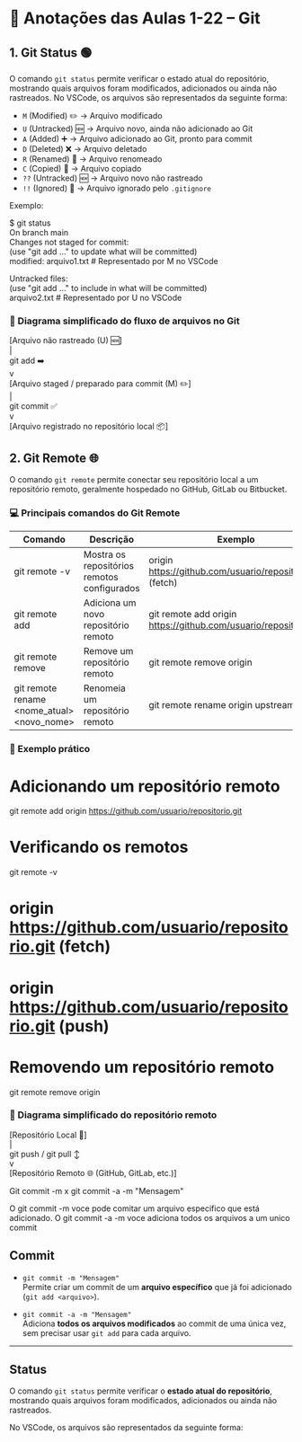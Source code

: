 # 📒 Anotações das Aulas 1-22 – Git

## 1. Git Status 🟢

O comando `git status` permite verificar o estado atual do repositório, mostrando quais arquivos foram modificados, adicionados ou ainda não rastreados. No VSCode, os arquivos são representados da seguinte forma:  

- `M` (Modified) ✏️ → Arquivo modificado  
- `U` (Untracked) 🆕 → Arquivo novo, ainda não adicionado ao Git  
- `A` (Added) ➕ → Arquivo adicionado ao Git, pronto para commit  
- `D` (Deleted) ❌ → Arquivo deletado  
- `R` (Renamed) 🔀 → Arquivo renomeado  
- `C` (Copied) 📄 → Arquivo copiado  
- `??` (Untracked) 🆕 → Arquivo novo não rastreado  
- `!!` (Ignored) 🚫 → Arquivo ignorado pelo `.gitignore`

Exemplo:

$ git status  
On branch main  
Changes not staged for commit:  
  (use "git add <file>..." to update what will be committed)  
  modified:   arquivo1.txt   # Representado por M no VSCode  

Untracked files:  
  (use "git add <file>..." to include in what will be committed)  
  arquivo2.txt              # Representado por U no VSCode  

### 🔄 Diagrama simplificado do fluxo de arquivos no Git

[Arquivo não rastreado (U) 🆕]  
          |  
       git add ➡️  
          v  
[Arquivo staged / preparado para commit (M) ✏️]  
          |  
       git commit ✅  
          v  
[Arquivo registrado no repositório local 📦]  

## 2. Git Remote 🌐

O comando `git remote` permite conectar seu repositório local a um repositório remoto, geralmente hospedado no GitHub, GitLab ou Bitbucket.  

### 💻 Principais comandos do Git Remote

Comando | Descrição | Exemplo  
---------|-----------|---------  
git remote -v | Mostra os repositórios remotos configurados | origin https://github.com/usuario/repositorio.git (fetch)  
git remote add <nome> <url> | Adiciona um novo repositório remoto | git remote add origin https://github.com/usuario/repositorio.git  
git remote remove <nome> | Remove um repositório remoto | git remote remove origin  
git remote rename <nome_atual> <novo_nome> | Renomeia um repositório remoto | git remote rename origin upstream  

### 📝 Exemplo prático

# Adicionando um repositório remoto  
git remote add origin https://github.com/usuario/repositorio.git  

# Verificando os remotos  
git remote -v  
# origin  https://github.com/usuario/repositorio.git (fetch)  
# origin  https://github.com/usuario/repositorio.git (push)  

# Removendo um repositório remoto  
git remote remove origin  

### 🔗 Diagrama simplificado do repositório remoto

[Repositório Local 📂]  
        |  
  git push / git pull ↕️  
        v  
[Repositório Remoto 🌐 (GitHub, GitLab, etc.)]

Git commit -m x git commit -a -m "Mensagem"

O git commit -m voce pode comitar um arquivo especifico que está adicionado. 
O git commit -a -m voce adiciona todos os arquivos a um unico commit


## Commit

- `git commit -m "Mensagem"`  
  Permite criar um commit de um **arquivo específico** que já foi adicionado (`git add <arquivo>`).

- `git commit -a -m "Mensagem"`  
  Adiciona **todos os arquivos modificados** ao commit de uma única vez, sem precisar usar `git add` para cada arquivo.

---

## Status

O comando `git status` permite verificar o **estado atual do repositório**, mostrando quais arquivos foram modificados, adicionados ou ainda não rastreados.  

No VSCode, os arquivos são representados da seguinte forma:
